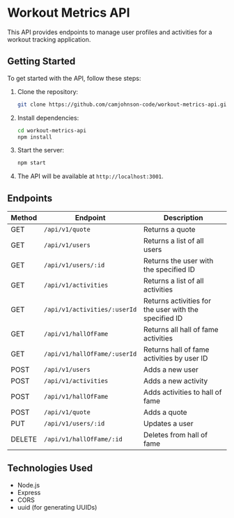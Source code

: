 # Workout Metrics API

This API provides endpoints to manage user profiles and activities for a workout tracking application.

## Getting Started

To get started with the API, follow these steps:

1. Clone the repository:
   ```bash
   git clone https://github.com/camjohnson-code/workout-metrics-api.git
   ```
2. Install dependencies:
   ```bash
   cd workout-metrics-api
   npm install
   ```
3. Start the server:
   ```bash
   npm start
   ```
4. The API will be available at `http://localhost:3001`.

## Endpoints

| Method | Endpoint | Description |
|--------|----------|-------------|
| GET | `/api/v1/quote` | Returns a quote |
| GET | `/api/v1/users` | Returns a list of all users |
| GET | `/api/v1/users/:id` | Returns the user with the specified ID |
| GET | `/api/v1/activities` | Returns a list of all activities |
| GET | `/api/v1/activities/:userId` | Returns activities for the user with the specified ID |
| GET | `/api/v1/hallOfFame` | Returns all hall of fame activities |
| GET | `/api/v1/hallOfFame/:userId` | Returns hall of fame activities by user ID |
| POST | `/api/v1/users` | Adds a new user |
| POST | `/api/v1/activities` | Adds a new activity |
| POST | `/api/v1/hallOfFame` | Adds activities to hall of fame |
| POST | `/api/v1/quote` | Adds a quote |
| PUT | `/api/v1/users/:id` | Updates a user |
| DELETE | `/api/v1/hallOfFame/:id` | Deletes from hall of fame |

## Technologies Used

- Node.js
- Express
- CORS
- uuid (for generating UUIDs)
